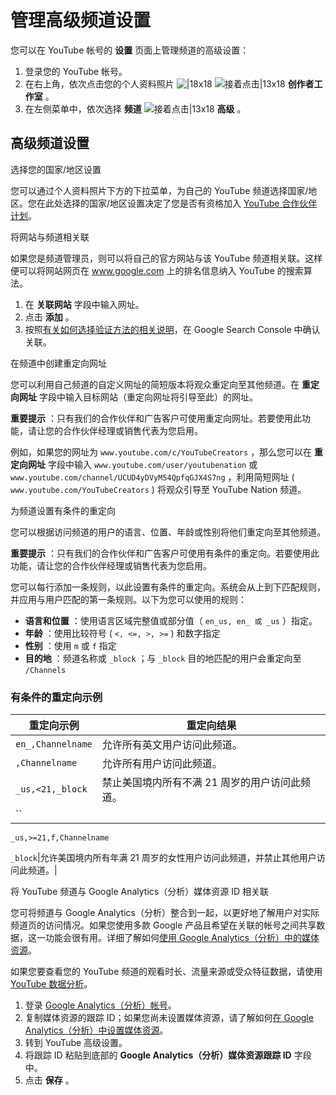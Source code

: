 # 管理高级频道设置

您可以在 YouTube 帐号的 **设置** 页面上管理频道的高级设置：

1. 登录您的 YouTube 帐号。
2. 在右上角，依次点击您的个人资料照片 ![|18x18](https://lh3.googleusercontent.com/NB5qyD2bwPLSxRz3L4RkFWHtTntWnKPJ5-jUmi5tToCc3-230ToGVw1WbpGWolgh2eT4=w18-h18) ![接着点击|13x18](https://lh3.googleusercontent.com/SaY5lqCwN7kppnS546l9ys-E2sZftTTIHjBrdV-WsGPIhGjaxcEXjfgdIfW_UNG7Sw0=w13-h18 "接着点击")  **创作者工作室** 。
3. 在左侧菜单中，依次选择 **频道**  ![接着点击|13x18](https://lh3.googleusercontent.com/SaY5lqCwN7kppnS546l9ys-E2sZftTTIHjBrdV-WsGPIhGjaxcEXjfgdIfW_UNG7Sw0=w13-h18 "接着点击")  **高级** 。

## 高级频道设置

选择您的国家/地区设置

您可以通过个人资料照片下方的下拉菜单，为自己的 YouTube 频道选择国家/地区。您在此处选择的国家/地区设置决定了您是否有资格加入 [YouTube 合作伙伴计划](https://support.google.com/youtube/answer/72851)。

将网站与频道相关联

如果您是频道管理员，则可以将自己的官方网站与该 YouTube 频道相关联。这样便可以将网站网页在 www.google.com 上的排名信息纳入 YouTube 的搜索算法。

1. 在 **关联网站** 字段中输入网址。
2. 点击 **添加** 。
3. 按照[有关如何选择验证方法的相关说明](https://support.google.com/webmasters/answer/35179)，在 Google Search Console 中确认关联。

在频道中创建重定向网址

您可以利用自己频道的自定义网址的简短版本将观众重定向至其他频道。在 **重定向网址** 字段中输入目标网站（重定向网址将引导至此）的网址。

**重要提示** ：只有我们的合作伙伴和广告客户可使用重定向网址。若要使用此功能，请让您的合作伙伴经理或销售代表为您启用。

例如，如果您的网址为  `www.youtube.com/c/YouTubeCreators` ，那么您可以在 **重定向网址** 字段中输入  `www.youtube.com/user/youtubenation`  或  `www.youtube.com/channel/UCUD4yDVyM54QpfqGJX4S7ng` ，利用简短网址 ( `www.youtube.com/YouTubeCreators` ) 将观众引导至 YouTube Nation 频道。

为频道设置有条件的重定向

您可以根据访问频道的用户的语言、位置、年龄或性别将他们重定向至其他频道。

**重要提示** ：只有我们的合作伙伴和广告客户可使用有条件的重定向。若要使用此功能，请让您的合作伙伴经理或销售代表为您启用。

您可以每行添加一条规则，以此设置有条件的重定向。系统会从上到下匹配规则，并应用与用户匹配的第一条规则。以下为您可以使用的规则：

* **语言和位置** ：使用语言区域完整值或部分值（ `en_us, en_ 或 _us` ）指定。
* **年龄** ：使用比较符号 ( `<, <=, >, >=` ) 和数字指定
* **性别** ：使用  `m`  或  `f`  指定
* **目的地** ：频道名称或  `_block` ；与  `_block`  目的地匹配的用户会重定向至  `/Channels`

### 有条件的重定向示例

|**重定向示例**|**重定向结果**|
| --- | --- |
|`en_,Channelname`|允许所有英文用户访问此频道。|
|`,Channelname`|允许所有用户访问此频道。|
|`_us,<21,_block`|禁止美国境内所有不满 21 周岁的用户访问此频道。|
|``

`_us,>=21,f,Channelname`

`_block`|允许美国境内所有年满 21 周岁的女性用户访问此频道，并禁止其他用户访问此频道。|

将 YouTube 频道与 Google Analytics（分析）媒体资源 ID 相关联

您可将频道与 Google Analytics（分析）整合到一起，以更好地了解用户对实际频道页的访问情况。如果您使用多款 Google 产品且希望在关联的帐号之间共享数据，这一功能会很有用。详细了解如何[使用 Google Analytics（分析）中的媒体资源](https://support.google.com/analytics/answer/2649554)。

如果您要查看您的 YouTube 频道的观看时长、流量来源或受众特征数据，请使用 [YouTube 数据分析](https://support.google.com/youtube/answer/1714323)。

1. 登录 [Google Analytics（分析）帐号](https://www.google.cn/analytics)。
2. 复制媒体资源的跟踪 ID；如果您尚未设置媒体资源，请了解如何[在 Google Analytics（分析）中设置媒体资源](https://support.google.com/analytics/answer/1042508)。
3. 转到 YouTube 高级设置。
4. 将跟踪 ID 粘贴到底部的  **Google Analytics（分析）媒体资源跟踪 ID**  字段中。
5. 点击 **保存** 。